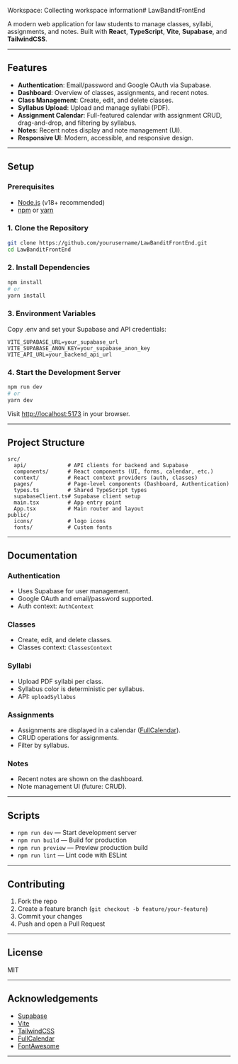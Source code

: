 Workspace: Collecting workspace information# LawBanditFrontEnd

A modern web application for law students to manage classes, syllabi, assignments, and notes. Built with **React**, **TypeScript**, **Vite**, **Supabase**, and **TailwindCSS**.

---

## Features

- **Authentication**: Email/password and Google OAuth via Supabase.
- **Dashboard**: Overview of classes, assignments, and recent notes.
- **Class Management**: Create, edit, and delete classes.
- **Syllabus Upload**: Upload and manage syllabi (PDF).
- **Assignment Calendar**: Full-featured calendar with assignment CRUD, drag-and-drop, and filtering by syllabus.
- **Notes**: Recent notes display and note management (UI).
- **Responsive UI**: Modern, accessible, and responsive design.

---

## Setup

### Prerequisites

- [Node.js](https://nodejs.org/) (v18+ recommended)
- [npm](https://www.npmjs.com/) or [yarn](https://yarnpkg.com/)

### 1. Clone the Repository

```sh
git clone https://github.com/yourusername/LawBanditFrontEnd.git
cd LawBanditFrontEnd
```

### 2. Install Dependencies

```sh
npm install
# or
yarn install
```

### 3. Environment Variables

Copy .env and set your Supabase and API credentials:

```env
VITE_SUPABASE_URL=your_supabase_url
VITE_SUPABASE_ANON_KEY=your_supabase_anon_key
VITE_API_URL=your_backend_api_url
```

### 4. Start the Development Server

```sh
npm run dev
# or
yarn dev
```

Visit [http://localhost:5173](http://localhost:5173) in your browser.

---

## Project Structure

```
src/
  api/             # API clients for backend and Supabase
  components/      # React components (UI, forms, calendar, etc.)
  context/         # React context providers (auth, classes)
  pages/           # Page-level components (Dashboard, Authentication)
  types.ts         # Shared TypeScript types
  supabaseClient.ts# Supabase client setup
  main.tsx         # App entry point
  App.tsx          # Main router and layout
public/
  icons/           # logo icons
  fonts/           # Custom fonts
```

---

## Documentation

### Authentication

- Uses Supabase for user management.
- Google OAuth and email/password supported.
- Auth context: `AuthContext`

### Classes

- Create, edit, and delete classes.
- Classes context: `ClassesContext`

### Syllabi

- Upload PDF syllabi per class.
- Syllabus color is deterministic per syllabus.
- API: `uploadSyllabus`

### Assignments

- Assignments are displayed in a calendar ([FullCalendar](https://fullcalendar.io/)).
- CRUD operations for assignments.
- Filter by syllabus.

### Notes

- Recent notes are shown on the dashboard.
- Note management UI (future: CRUD).

---

## Scripts

- `npm run dev` — Start development server
- `npm run build` — Build for production
- `npm run preview` — Preview production build
- `npm run lint` — Lint code with ESLint

---

## Contributing

1. Fork the repo
2. Create a feature branch (`git checkout -b feature/your-feature`)
3. Commit your changes
4. Push and open a Pull Request

---

## License

MIT

---

## Acknowledgements

- [Supabase](https://supabase.com/)
- [Vite](https://vitejs.dev/)
- [TailwindCSS](https://tailwindcss.com/)
- [FullCalendar](https://fullcalendar.io/)
- [FontAwesome](https://fontawesome.com/)

---
